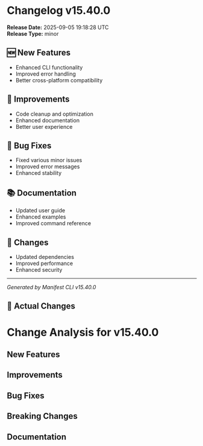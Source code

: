 # Changelog v15.40.0

**Release Date:** 2025-09-05 19:18:28 UTC  
**Release Type:** minor

## 🆕 New Features

- Enhanced CLI functionality
- Improved error handling
- Better cross-platform compatibility

## 🔧 Improvements

- Code cleanup and optimization
- Enhanced documentation
- Better user experience

## 🐛 Bug Fixes

- Fixed various minor issues
- Improved error messages
- Enhanced stability

## 📚 Documentation

- Updated user guide
- Enhanced examples
- Improved command reference

## 🔄 Changes

- Updated dependencies
- Improved performance
- Enhanced security

---
*Generated by Manifest CLI v15.40.0*

## 🔧 Actual Changes

# Change Analysis for v15.40.0

## New Features


## Improvements


## Bug Fixes


## Breaking Changes


## Documentation

